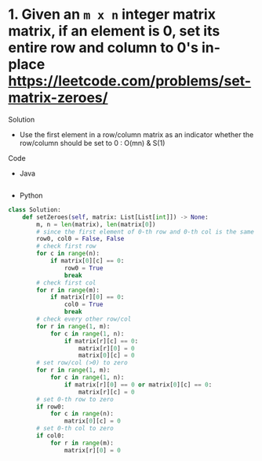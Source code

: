 # 1. Given an `m x n` integer matrix matrix, if an element is 0, set its entire row and column to 0's in-place https://leetcode.com/problems/set-matrix-zeroes/

Solution

- Use the first element in a row/column matrix as an indicator whether the row/column should be set to 0 : O(mn) & S(1)

Code

- Java

```java

```

- Python

```python
class Solution:
    def setZeroes(self, matrix: List[List[int]]) -> None:
        m, n = len(matrix), len(matrix[0])
        # since the first element of 0-th row and 0-th col is the same one, we use 2 additional variables 
        row0, col0 = False, False
        # check first row
        for c in range(n):
            if matrix[0][c] == 0:
                row0 = True
                break
        # check first col
        for r in range(m):
            if matrix[r][0] == 0:
                col0 = True
                break
        # check every other row/col
        for r in range(1, m):
            for c in range(1, n):
                if matrix[r][c] == 0:
                    matrix[r][0] = 0
                    matrix[0][c] = 0
        # set row/col (>0) to zero
        for r in range(1, m):
            for c in range(1, n):
                if matrix[r][0] == 0 or matrix[0][c] == 0:
                    matrix[r][c] = 0
        # set 0-th row to zero
        if row0:
            for c in range(n):
                matrix[0][c] = 0
        # set 0-th col to zero
        if col0:
            for r in range(m):
                matrix[r][0] = 0
```